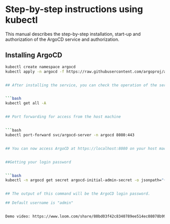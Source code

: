# Step-by-step instructions using kubectl

This manual describes the step-by-step installation, start-up and authorization of the ArgoCD service and authorization.

## Installing ArgoCD

```bash
kubectl create namespace argocd
kubectl apply -n argocd -f https://raw.githubusercontent.com/argoproj/argo-cd/stable/manifests/install.yaml


## After installing the service, you can check the operation of the service using the command:


```bash
kubectl get all -A


## Port forwarding for access from the host machine


```bash
kubectl port-forward svc/argocd-server -n argocd 8080:443


## You can now access ArgoCD at https://localhost:8080 on your host machine.


##Getting your login password


```bash
kubectl -n argocd get secret argocd-initial-admin-secret -o jsonpath="{.data.password}" | base64 -d; echo


## The output of this command will be the ArgoCD login password.

## Default username is "admin"


Demo video: https://www.loom.com/share/80bd03f42c8340789ee514ec08078b99
